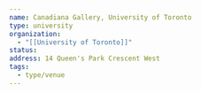 ```yaml
---
name: Canadiana Gallery, University of Toronto
type: university
organization:
  - "[[University of Toronto]]"
status:
address: 14 Queen's Park Crescent West
tags:
  - type/venue
---
```

